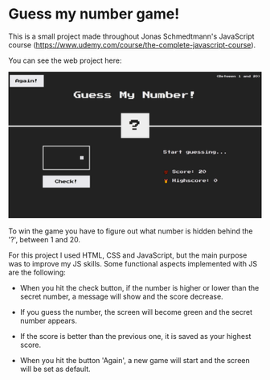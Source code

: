 # Guess my number game!

This is a small project made throughout Jonas Schmedtmann's JavaScript course (https://www.udemy.com/course/the-complete-javascript-course).

You can see the web project here:

![Alt text](preview.PNG?raw=true 'guess-my-number-preview')

To win the game you have to figure out what number is hidden behind the '?', between 1 and 20.

For this project I used HTML, CSS and JavaScript, but the main purpose was to improve my JS skills. Some functional aspects implemented with JS are the following:

- When you hit the check button, if the number is higher or lower than the secret number, a message will show and the score decrease.

- If you guess the number, the screen will become green and the secret number appears.

- If the score is better than the previous one, it is saved as your highest score.

* When you hit the button 'Again', a new game will start and the screen will be set as default.
